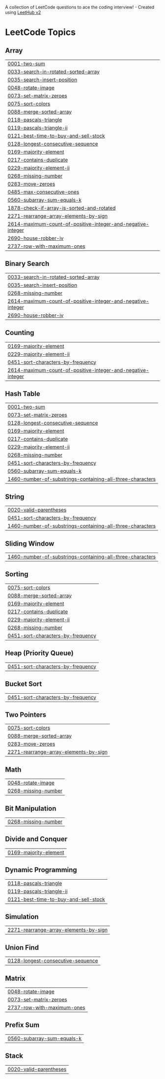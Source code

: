 A collection of LeetCode questions to ace the coding interview! - Created using [LeetHub v2](https://github.com/arunbhardwaj/LeetHub-2.0)
<!---LeetCode Topics Start-->
# LeetCode Topics
## Array
|  |
| ------- |
| [0001-two-sum](https://github.com/Anithabonthu/Leetcode-/tree/master/0001-two-sum) |
| [0033-search-in-rotated-sorted-array](https://github.com/Anithabonthu/Leetcode-/tree/master/0033-search-in-rotated-sorted-array) |
| [0035-search-insert-position](https://github.com/Anithabonthu/Leetcode-/tree/master/0035-search-insert-position) |
| [0048-rotate-image](https://github.com/Anithabonthu/Leetcode-/tree/master/0048-rotate-image) |
| [0073-set-matrix-zeroes](https://github.com/Anithabonthu/Leetcode-/tree/master/0073-set-matrix-zeroes) |
| [0075-sort-colors](https://github.com/Anithabonthu/Leetcode-/tree/master/0075-sort-colors) |
| [0088-merge-sorted-array](https://github.com/Anithabonthu/Leetcode-/tree/master/0088-merge-sorted-array) |
| [0118-pascals-triangle](https://github.com/Anithabonthu/Leetcode-/tree/master/0118-pascals-triangle) |
| [0119-pascals-triangle-ii](https://github.com/Anithabonthu/Leetcode-/tree/master/0119-pascals-triangle-ii) |
| [0121-best-time-to-buy-and-sell-stock](https://github.com/Anithabonthu/Leetcode-/tree/master/0121-best-time-to-buy-and-sell-stock) |
| [0128-longest-consecutive-sequence](https://github.com/Anithabonthu/Leetcode-/tree/master/0128-longest-consecutive-sequence) |
| [0169-majority-element](https://github.com/Anithabonthu/Leetcode-/tree/master/0169-majority-element) |
| [0217-contains-duplicate](https://github.com/Anithabonthu/Leetcode-/tree/master/0217-contains-duplicate) |
| [0229-majority-element-ii](https://github.com/Anithabonthu/Leetcode-/tree/master/0229-majority-element-ii) |
| [0268-missing-number](https://github.com/Anithabonthu/Leetcode-/tree/master/0268-missing-number) |
| [0283-move-zeroes](https://github.com/Anithabonthu/Leetcode-/tree/master/0283-move-zeroes) |
| [0485-max-consecutive-ones](https://github.com/Anithabonthu/Leetcode-/tree/master/0485-max-consecutive-ones) |
| [0560-subarray-sum-equals-k](https://github.com/Anithabonthu/Leetcode-/tree/master/0560-subarray-sum-equals-k) |
| [1878-check-if-array-is-sorted-and-rotated](https://github.com/Anithabonthu/Leetcode-/tree/master/1878-check-if-array-is-sorted-and-rotated) |
| [2271-rearrange-array-elements-by-sign](https://github.com/Anithabonthu/Leetcode-/tree/master/2271-rearrange-array-elements-by-sign) |
| [2614-maximum-count-of-positive-integer-and-negative-integer](https://github.com/Anithabonthu/Leetcode-/tree/master/2614-maximum-count-of-positive-integer-and-negative-integer) |
| [2690-house-robber-iv](https://github.com/Anithabonthu/Leetcode-/tree/master/2690-house-robber-iv) |
| [2737-row-with-maximum-ones](https://github.com/Anithabonthu/Leetcode-/tree/master/2737-row-with-maximum-ones) |
## Binary Search
|  |
| ------- |
| [0033-search-in-rotated-sorted-array](https://github.com/Anithabonthu/Leetcode-/tree/master/0033-search-in-rotated-sorted-array) |
| [0035-search-insert-position](https://github.com/Anithabonthu/Leetcode-/tree/master/0035-search-insert-position) |
| [0268-missing-number](https://github.com/Anithabonthu/Leetcode-/tree/master/0268-missing-number) |
| [2614-maximum-count-of-positive-integer-and-negative-integer](https://github.com/Anithabonthu/Leetcode-/tree/master/2614-maximum-count-of-positive-integer-and-negative-integer) |
| [2690-house-robber-iv](https://github.com/Anithabonthu/Leetcode-/tree/master/2690-house-robber-iv) |
## Counting
|  |
| ------- |
| [0169-majority-element](https://github.com/Anithabonthu/Leetcode-/tree/master/0169-majority-element) |
| [0229-majority-element-ii](https://github.com/Anithabonthu/Leetcode-/tree/master/0229-majority-element-ii) |
| [0451-sort-characters-by-frequency](https://github.com/Anithabonthu/Leetcode-/tree/master/0451-sort-characters-by-frequency) |
| [2614-maximum-count-of-positive-integer-and-negative-integer](https://github.com/Anithabonthu/Leetcode-/tree/master/2614-maximum-count-of-positive-integer-and-negative-integer) |
## Hash Table
|  |
| ------- |
| [0001-two-sum](https://github.com/Anithabonthu/Leetcode-/tree/master/0001-two-sum) |
| [0073-set-matrix-zeroes](https://github.com/Anithabonthu/Leetcode-/tree/master/0073-set-matrix-zeroes) |
| [0128-longest-consecutive-sequence](https://github.com/Anithabonthu/Leetcode-/tree/master/0128-longest-consecutive-sequence) |
| [0169-majority-element](https://github.com/Anithabonthu/Leetcode-/tree/master/0169-majority-element) |
| [0217-contains-duplicate](https://github.com/Anithabonthu/Leetcode-/tree/master/0217-contains-duplicate) |
| [0229-majority-element-ii](https://github.com/Anithabonthu/Leetcode-/tree/master/0229-majority-element-ii) |
| [0268-missing-number](https://github.com/Anithabonthu/Leetcode-/tree/master/0268-missing-number) |
| [0451-sort-characters-by-frequency](https://github.com/Anithabonthu/Leetcode-/tree/master/0451-sort-characters-by-frequency) |
| [0560-subarray-sum-equals-k](https://github.com/Anithabonthu/Leetcode-/tree/master/0560-subarray-sum-equals-k) |
| [1460-number-of-substrings-containing-all-three-characters](https://github.com/Anithabonthu/Leetcode-/tree/master/1460-number-of-substrings-containing-all-three-characters) |
## String
|  |
| ------- |
| [0020-valid-parentheses](https://github.com/Anithabonthu/Leetcode-/tree/master/0020-valid-parentheses) |
| [0451-sort-characters-by-frequency](https://github.com/Anithabonthu/Leetcode-/tree/master/0451-sort-characters-by-frequency) |
| [1460-number-of-substrings-containing-all-three-characters](https://github.com/Anithabonthu/Leetcode-/tree/master/1460-number-of-substrings-containing-all-three-characters) |
## Sliding Window
|  |
| ------- |
| [1460-number-of-substrings-containing-all-three-characters](https://github.com/Anithabonthu/Leetcode-/tree/master/1460-number-of-substrings-containing-all-three-characters) |
## Sorting
|  |
| ------- |
| [0075-sort-colors](https://github.com/Anithabonthu/Leetcode-/tree/master/0075-sort-colors) |
| [0088-merge-sorted-array](https://github.com/Anithabonthu/Leetcode-/tree/master/0088-merge-sorted-array) |
| [0169-majority-element](https://github.com/Anithabonthu/Leetcode-/tree/master/0169-majority-element) |
| [0217-contains-duplicate](https://github.com/Anithabonthu/Leetcode-/tree/master/0217-contains-duplicate) |
| [0229-majority-element-ii](https://github.com/Anithabonthu/Leetcode-/tree/master/0229-majority-element-ii) |
| [0268-missing-number](https://github.com/Anithabonthu/Leetcode-/tree/master/0268-missing-number) |
| [0451-sort-characters-by-frequency](https://github.com/Anithabonthu/Leetcode-/tree/master/0451-sort-characters-by-frequency) |
## Heap (Priority Queue)
|  |
| ------- |
| [0451-sort-characters-by-frequency](https://github.com/Anithabonthu/Leetcode-/tree/master/0451-sort-characters-by-frequency) |
## Bucket Sort
|  |
| ------- |
| [0451-sort-characters-by-frequency](https://github.com/Anithabonthu/Leetcode-/tree/master/0451-sort-characters-by-frequency) |
## Two Pointers
|  |
| ------- |
| [0075-sort-colors](https://github.com/Anithabonthu/Leetcode-/tree/master/0075-sort-colors) |
| [0088-merge-sorted-array](https://github.com/Anithabonthu/Leetcode-/tree/master/0088-merge-sorted-array) |
| [0283-move-zeroes](https://github.com/Anithabonthu/Leetcode-/tree/master/0283-move-zeroes) |
| [2271-rearrange-array-elements-by-sign](https://github.com/Anithabonthu/Leetcode-/tree/master/2271-rearrange-array-elements-by-sign) |
## Math
|  |
| ------- |
| [0048-rotate-image](https://github.com/Anithabonthu/Leetcode-/tree/master/0048-rotate-image) |
| [0268-missing-number](https://github.com/Anithabonthu/Leetcode-/tree/master/0268-missing-number) |
## Bit Manipulation
|  |
| ------- |
| [0268-missing-number](https://github.com/Anithabonthu/Leetcode-/tree/master/0268-missing-number) |
## Divide and Conquer
|  |
| ------- |
| [0169-majority-element](https://github.com/Anithabonthu/Leetcode-/tree/master/0169-majority-element) |
## Dynamic Programming
|  |
| ------- |
| [0118-pascals-triangle](https://github.com/Anithabonthu/Leetcode-/tree/master/0118-pascals-triangle) |
| [0119-pascals-triangle-ii](https://github.com/Anithabonthu/Leetcode-/tree/master/0119-pascals-triangle-ii) |
| [0121-best-time-to-buy-and-sell-stock](https://github.com/Anithabonthu/Leetcode-/tree/master/0121-best-time-to-buy-and-sell-stock) |
## Simulation
|  |
| ------- |
| [2271-rearrange-array-elements-by-sign](https://github.com/Anithabonthu/Leetcode-/tree/master/2271-rearrange-array-elements-by-sign) |
## Union Find
|  |
| ------- |
| [0128-longest-consecutive-sequence](https://github.com/Anithabonthu/Leetcode-/tree/master/0128-longest-consecutive-sequence) |
## Matrix
|  |
| ------- |
| [0048-rotate-image](https://github.com/Anithabonthu/Leetcode-/tree/master/0048-rotate-image) |
| [0073-set-matrix-zeroes](https://github.com/Anithabonthu/Leetcode-/tree/master/0073-set-matrix-zeroes) |
| [2737-row-with-maximum-ones](https://github.com/Anithabonthu/Leetcode-/tree/master/2737-row-with-maximum-ones) |
## Prefix Sum
|  |
| ------- |
| [0560-subarray-sum-equals-k](https://github.com/Anithabonthu/Leetcode-/tree/master/0560-subarray-sum-equals-k) |
## Stack
|  |
| ------- |
| [0020-valid-parentheses](https://github.com/Anithabonthu/Leetcode-/tree/master/0020-valid-parentheses) |
<!---LeetCode Topics End-->
